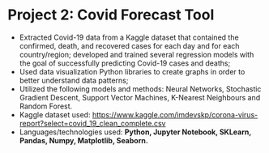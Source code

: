 # Project 2: Covid Forecast Tool

* Extracted Covid-19 data from a Kaggle dataset that contained the confirmed, death, and recovered cases for each day and for each country/region; developed and trained several regression models with the goal of successfully predicting Covid-19 cases and deaths;
* Used data visualization Python libraries to create graphs in order to better understand data patterns;
* Utilized the following models and methods: Neural Networks, Stochastic Gradient Descent, Support Vector Machines, K-Nearest Neighbours and Random Forest.
* Kaggle dataset used: https://www.kaggle.com/imdevskp/corona-virus-report?select=covid_19_clean_complete.csv
* Languages/technologies used: **Python, Jupyter Notebook, SKLearn, Pandas, Numpy, Matplotlib, Seaborn.**
